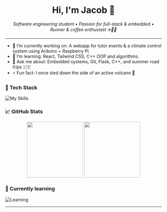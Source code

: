 <h1 align="center">Hi, I'm Jacob 👋</h1>
<p align="center">
  <em>Software engineering student • Passion for full-stack & embedded • Runner & coffee enthusiast ☕🏃‍♂️</em>
</p>

---

- 🔭 I’m currently working on: A webapp for tutor events & a climate control system using Arduino + Raspberry Pi.
- 🌱 I’m learning: React, Tailwind CSS, C++ OOP and algorithms.
- 💬 Ask me about: Embedded systems, Git, Flask, C++, and summer road trips 🇮🇹
- ⚡ Fun fact: I once sled down the side of an active volcano 🌋

### 🚀 Tech Stack
![My Skills](https://skillicons.dev/icons?i=cpp,py,js,ts,react,nextjs,tailwind,nodejs,arduino,git,vscode,linux)

### 📈 GitHub Stats
<div align="center">
  <img height="180em" src="https://github-readme-stats.vercel.app/api?username=jacobrc&show_icons=true&hide_border=true&theme=tokyonight"/>
  <img height="180em" src="https://github-readme-stats.vercel.app/api/top-langs/?username=jacobrc&layout=compact&hide_border=true&theme=tokyonight"/>
</div>

### 🧠 Currently learning
![Learning](https://img.shields.io/badge/-Data%20Structures%20%26%20Algorithms-blue?style=flat-square&logo=codeforces&logoColor=white)

---

<!---
Jacobrc01/Jacobrc01 is a ✨ special ✨ repository because its `README.md` (this file) appears on your GitHub profile.
You can click the Preview link to take a look at your changes.
--->
